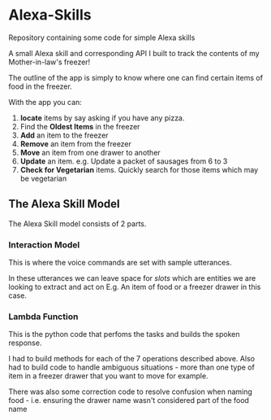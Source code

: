 # Alexa-Skills
Repository containing some code for simple Alexa skills

A small Alexa skill and corresponding API I built to track the contents of my Mother-in-law's freezer!

The outline of the app is simply to know where one can find certain items of food in the freezer.  

With the app you can:

1. **locate** items by say asking if you have any pizza. 
2. Find the **Oldest Items** in the freezer
3. **Add** an item to the freezer
4. **Remove** an item from the freezer
5. **Move** an item from one drawer to another
6. **Update** an item.  e.g. Update a packet of sausages from 6 to 3
7. **Check for Vegetarian** items.  Quickly search for those items which may be vegetarian

## The Alexa Skill Model

The Alexa Skill model consists of 2 parts.

### Interaction Model

This is where the voice commands are set with sample utterances. 

In these utterances we can leave space for *slots* which are entities we are looking to extract and act on E.g. An item of food or a freezer drawer in this case.

### Lambda Function

This is the python code that perfoms the tasks and builds the spoken response.

I had to build methods for each of the 7 operations described above.
Also had to build code to handle ambiguous situations - more than one type of item in a freezer drawer that you want to move for example.

There was also some correction code to resolve confusion when naming food - i.e. ensuring the drawer name wasn't considered part of the food name

